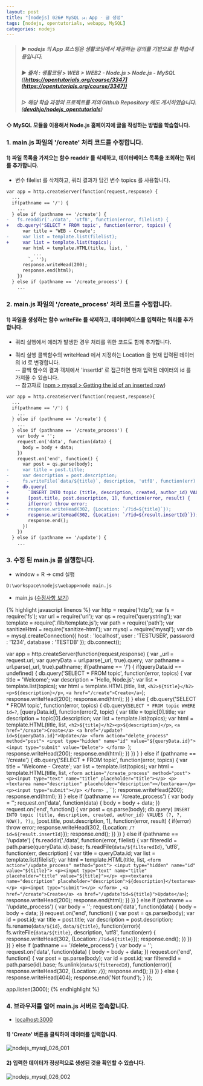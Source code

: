 ```yaml
---
layout: post
title: "[nodejs] 026# MySQL ⑷ App - 글 생성"
tags: [nodejs, opentutorials, webapp, MySQL]
categories: nodejs
---
```



> ##### ▶ nodejs 의 App 포스팅은 생활코딩에서 제공하는 강의를 기반으로 한 학습내용입니다.  
> ##### ▶ 출처 : 생활코딩 > WEB > WEB2 - Node.js > Node.js - MySQL ([https://opentutorials.org/course/3347](https://opentutorials.org/course/3347))  
> ##### ▷ 해당 학습 과정의 프로젝트를 저의 Github Repository 에도 게시하였습니다. ([devdhjo/nodejs_opentutorials](https://github.com/devdhjo/nodejs_opentutorials))  



#### ◇ MySQL 모듈을 이용해서 Node.js 홈페이지에 글을 작성하는 방법을 학습합니다.  

### 1. main.js 파일의 '/create' 처리 코드를 수정합니다.  

#### 1) 파일 목록을 가져오는 함수 readdir 를 삭제하고, 데이터베이스 목록을 조회하는 쿼리를 추가합니다.  

- 변수 filelist 를 삭제하고, 쿼리 결과가 담긴 변수 topics 를 사용합니다.  

```diff
var app = http.createServer(function(request,response) {
  ...
  if(pathname == '/') {
    ...
  } else if (pathname == '/create') {
-   fs.readdir('./data', 'utf8', function(error, filelist) {
+   db.query('SELECT * FROM topic', function(error, topics) {
      var title = 'WEB - Create';
-     var list = template.list(filelist);
+     var list = template.list(topics);
      var html = template.HTML(title, list, `
          ...
        `, '');
      response.writeHead(200);
      response.end(html);
    })
  } else if (pathname == '/create_process') {
    ...
```

### 2. main.js 파일의 '/create_process' 처리 코드를 수정합니다.  

#### 1) 파일을 생성하는 함수 writeFile 를 삭제하고, 데이터베이스를 입력하는 쿼리를 추가합니다.  

- 쿼리 실행에서 에러가 발생한 경우 처리를 위한 코드도 함께 추가합니다.  

- 쿼리 실행 콜백함수의 writeHead 에서 지정하는 Location 을 현재 입력된 데이터의 id 로 변경합니다.  
-- 콜백 함수의 결과 객체에서 'insertId' 로 접근하면 현재 입력된 데이터의 id 를 가져올 수 있습니다.  
-- 참고자료 ([npm > mysql > Getting the id of an inserted row](https://www.npmjs.com/package/mysql#getting-the-id-of-an-inserted-row))  

```diff
var app = http.createServer(function(request,response){
  ...
  if(pathname == '/') {
    ...
  } else if (pathname == '/create') {
    ...
  } else if (pathname == '/create_process') {
    var body = '';
    request.on('data', function(data) {
      body = body + data;
    })
    request.on('end', function() {
      var post = qs.parse(body);
-     var title = post.title;
-     var description = post.description;
-     fs.writeFile(`data/${title}`, description, 'utf8', function(err) {
+     db.query(
+       `INSERT INTO topic (title, description, created, author_id) VALUES (?, ?, NOW(), ?);`,
+       [post.title, post.description, 1], function(error, result) {
+       if(error) throw error;
-       response.writeHead(302, {Location: `/?id=${title}`});
+       response.writeHead(302, {Location: `/?id=${result.insertId}`});
        response.end();
      })
    })
  } else if (pathname == '/update') {
    ...
```

### 3. 수정 된 main.js 를 실행합니다.  

- window + R → cmd 실행  

```
D:\workspace\nodejs\webapp>node main.js
```

- main.js ([수정사항 보기](https://github.com/devdhjo/nodejs_opentutorials/commit/132a319ff41c7bb7004fccdb78eedc40edd0ce4d))  

{% highlight javascript linenos %}
var http = require('http');
var fs = require('fs');
var url = require('url');
var qs = require('querystring');
var template = require('./lib/template.js');
var path = require('path');
var sanitizeHtml = require('sanitize-html');
var mysql = require('mysql');
var db = mysql.createConnection({
  host     : 'localhost',
  user     : 'TESTUSER',
  password : '1234',
  database : 'TESTDB'
});
db.connect();

var app = http.createServer(function(request,response) {
  var _url = request.url;
  var queryData = url.parse(_url, true).query;
  var pathname = url.parse(_url, true).pathname;
  if(pathname == '/') {
    if(queryData.id == undefined) {
      db.query('SELECT * FROM topic', function(error, topics) {
        var title = 'Welcome';
        var description = 'Hello, Node.js';
        var list = template.list(topics);
        var html = template.HTML(title, list,
          `<h2>${title}</h2><p>${description}</p>`,
          `<a href="/create">Create</a>`);
        response.writeHead(200);
        response.end(html);
      })
    } else {
      db.query('SELECT * FROM topic', function(error, topics) {
        db.query(`SELECT * FROM topic WHERE id=?`, [queryData.id], function(error2, topic) {
          var title = topic[0].title;
          var description = topic[0].description;
          var list = template.list(topics);
          var html = template.HTML(title, list,
            `<h2>${title}</h2><p>${description}</p>`,
            `<a href="/create">Create</a> <a href="/update?id=${queryData.id}">Update</a>
             <form action="delete_process" method="post">
               <input type="hidden" name="id" value="${queryData.id}">
               <input type="submit" value="Delete">
             </form>
            `);
          response.writeHead(200);
          response.end(html);
        })
      })
    }
  } else if (pathname == '/create') {
    db.query('SELECT * FROM topic', function(error, topics) {
      var title = 'Welcome - Create';
      var list = template.list(topics);
      var html = template.HTML(title, list,
        `<form action="/create_process" method="post">
           <p><input type="text" name="title" placeholder="title"></p>
           <p><textarea name="description" placeholder="description"></textarea></p>
           <p><input type="submit"></p>
         </form>
        `, ``);
      response.writeHead(200);
      response.end(html);
    })
  } else if (pathname == '/create_process') {
    var body = '';
    request.on('data', function(data) {
      body = body + data;
    })
    request.on('end', function() {
      var post = qs.parse(body);
      db.query(
        `INSERT INTO topic (title, description, created, author_id) VALUES (?, ?, NOW(), ?);`,
        [post.title, post.description, 1], function(error, result) {
        if(error) throw error;
        response.writeHead(302, {Location: `/?id=${result.insertId}`});
        response.end();
      })
    })
  } else if (pathname == '/update') {
    fs.readdir('./data', function(error, filelist) {
      var filteredId = path.parse(queryData.id).base;
      fs.readFile(`data/${filteredId}`, 'utf8', function(err, description) {
        var title = queryData.id;
        var list = template.list(filelist);
        var html = template.HTML(title, list,
          `<form action="/update_process" method="post">
             <input type="hidden" name="id" value="${title}">
             <p><input type="text" name="title" placeholder="title" value="${title}"></p>
             <p><textarea name="description" placeholder="description">${description}</textarea></p>
             <p><input type="submit"></p>
           </form>
          `, `<a href="/create">Create</a> <a href="/update?id=${title}">Update</a>`);
        response.writeHead(200);
        response.end(html);
      })
    })
  } else if (pathname == '/update_process') {
    var body = '';
    request.on('data', function(data) {
      body = body + data;
    })
    request.on('end', function() {
      var post = qs.parse(body);
      var id = post.id;
      var title = post.title;
      var description = post.description;
      fs.rename(`data/${id}`, `data/${title}`, function(error){
        fs.writeFile(`data/${title}`, description, 'utf8', function(err) {
          response.writeHead(302, {Location: `/?id=${title}`});
          response.end();
        })
      })
    })
  } else if (pathname == '/delete_process') {
    var body = '';
    request.on('data', function(data) {
      body = body + data;
    })
    request.on('end', function() {
      var post = qs.parse(body);
      var id = post.id;
      var filteredId = path.parse(id).base;
      fs.unlink(`data/${filteredId}`, function(error){
        response.writeHead(302, {Location: `/`});
        response.end();
      })
    })
  } else {
    response.writeHead(404);
    response.end('Not found');
  }
});

app.listen(3000);
{% endhighlight %}

### 4. 브라우저를 열어 main.js 서버로 접속합니다.  

- [localhost:3000](localhost:3000)  

#### 1) 'Create' 버튼을 클릭하여 데이터를 입력합니다.  

![nodejs_mysql_026_001](https://drive.google.com/uc?id=1QLF3L19p6irdk2uXoDEri9PORB85ugsF)  

#### 2) 입력한 데이터가 정상적으로 생성된 것을 확인할 수 있습니다.  

![nodejs_mysql_026_002](https://drive.google.com/uc?id=17o-0KmZqECxnVmP73EVfwmGTxFZ-ti6l)  
